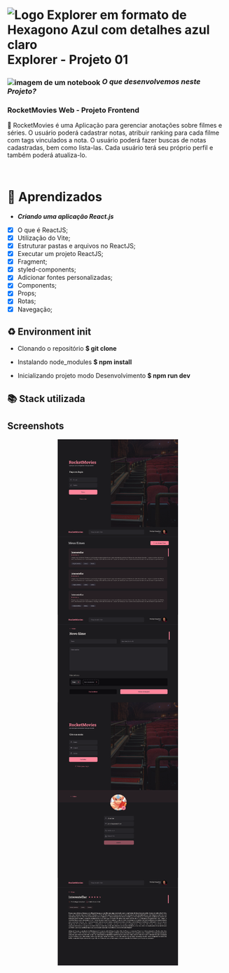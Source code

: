 # <img src="https://imgur.com/X4HdxWx.png"  width="50px" align="center" alt="Logo Explorer em formato de Hexagono Azul com detalhes azul claro"> Explorer - Projeto 01 


 



### <img src="https://imgur.com/VhTBbHg.png" alt="imagem de um notebook" align="center" width="30px"> _**O que desenvolvemos neste Projeto?**_
### **RocketMovies Web - Projeto Frontend**
📌 RocketMovies é uma Aplicação para gerenciar anotações sobre filmes e séries. O usuário poderá cadastrar notas, atribuir ranking para cada filme com tags vinculados a nota. O usuário poderá fazer buscas de notas cadastradas, bem como lista-las. Cada usuário terá seu próprio perfil e também poderá atualiza-lo. 

<br>

# :book: Aprendizados
* _**Criando uma aplicação React.js**_
- [x]  O que é ReactJS;
- [x]  Utilização do Vite;
- [x]  Estruturar pastas e arquivos no ReactJS;
- [x]  Executar um projeto ReactJS;
- [x]  Fragment;
- [x]  styled-components;
- [x]  Adicionar fontes personalizadas;
- [x]  Components;
- [x]  Props;
- [x]  Rotas;
- [x]  Navegação;

## ♻️ Environment init

- Clonando o repositório
  **$ git clone**

- Instalando node_modules
  **$ npm install**

- Inicializando projeto modo Desenvolvimento
  **$ npm run dev**

## 📚 Stack utilizada

## Screenshots

<div style="display: flex; justify-content: center; flex-wrap: wrap;">
<img src="./public/assets/signin.png" width="275px" height="200px">
<img src="./public/assets/home.png" width="275px" height="200px">
<img src="./public/assets/create-movie.png" width="275px" height="200px">
<img src="./public/assets/signup.png" width="275px" height="200px">
<img src="./public/assets/profile.png" width="275px" height="200px">
<img src="./public/assets/movie-preview.png" width="275px" height="200px">
</div>
